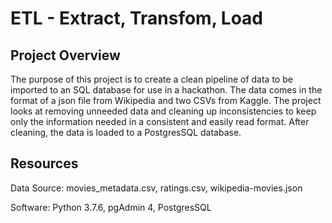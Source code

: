 # ETL - Extract, Transfom, Load

## Project Overview
The purpose of this project is to create a clean pipeline of data to be imported to an SQL database for use in a hackathon. The data comes in the format of a json file from Wikipedia and two CSVs from Kaggle. The project looks at removing unneeded data and cleaning up inconsistencies to keep only the information needed in a consistent and easily read format. After cleaning, the data is loaded to a PostgresSQL database.

## Resources
Data Source: movies_metadata.csv, ratings.csv, wikipedia-movies.json

Software: Python 3.7.6, pgAdmin 4, PostgresSQL
